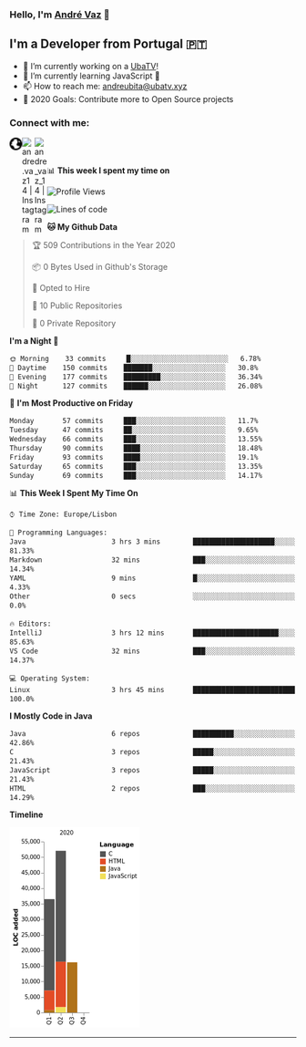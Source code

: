 ### Hello, I'm [André Vaz][website] 👋

## I'm a Developer from Portugal 🇵🇹
- 🍇 I’m currently working on a [UbaTV][ubatv]!
- 🌱 I’m currently learning JavaScript 🤣
- 📫 How to reach me: andreubita@ubatv.xyz
- 🥅 2020 Goals: Contribute more to Open Source projects

### Connect with me:

[<img align="left" alt="andreubita Website" width="22px" src="https://raw.githubusercontent.com/iconic/open-iconic/master/svg/globe.svg" />][website]
[<img align="left" alt="andre.vaz14 | Instagram" width="22px" src="https://cdn.jsdelivr.net/npm/simple-icons@v3/icons/instagram.svg" />][instagram]
[<img align="left" alt="andre_vaz_14 | Instagram" width="22px" src="https://cdn.jsdelivr.net/npm/simple-icons@v3/icons/twitter.svg" />][twitter]

<br />
<br />

📊 **This week I spent my time on**
<!--START_SECTION:waka-->
![Profile Views](http://img.shields.io/badge/Profile%20Views-110-blue)

![Lines of code](https://img.shields.io/badge/From%20Hello%20World%20I%27ve%20Written-204022%20lines%20of%20code-blue)

**🐱 My Github Data** 

> 🏆 509 Contributions in the Year 2020
 > 
> 📦 0 Bytes Used in Github's Storage 
 > 
> 💼 Opted to Hire
 > 
> 📜 10 Public Repositories
 > 
> 🔑 0 Private Repository 
 > 
**I'm a Night 🦉** 

```text
🌞 Morning    33 commits     █░░░░░░░░░░░░░░░░░░░░░░░░   6.78% 
🌆 Daytime    150 commits    ███████░░░░░░░░░░░░░░░░░░   30.8% 
🌃 Evening    177 commits    █████████░░░░░░░░░░░░░░░░   36.34% 
🌙 Night      127 commits    ██████░░░░░░░░░░░░░░░░░░░   26.08%

```
📅 **I'm Most Productive on Friday** 

```text
Monday       57 commits     ███░░░░░░░░░░░░░░░░░░░░░░   11.7% 
Tuesday      47 commits     ██░░░░░░░░░░░░░░░░░░░░░░░   9.65% 
Wednesday    66 commits     ███░░░░░░░░░░░░░░░░░░░░░░   13.55% 
Thursday     90 commits     ████░░░░░░░░░░░░░░░░░░░░░   18.48% 
Friday       93 commits     ████░░░░░░░░░░░░░░░░░░░░░   19.1% 
Saturday     65 commits     ███░░░░░░░░░░░░░░░░░░░░░░   13.35% 
Sunday       69 commits     ███░░░░░░░░░░░░░░░░░░░░░░   14.17%

```


📊 **This Week I Spent My Time On** 

```text
⌚︎ Time Zone: Europe/Lisbon

💬 Programming Languages: 
Java                     3 hrs 3 mins        ████████████████████░░░░░   81.33% 
Markdown                 32 mins             ███░░░░░░░░░░░░░░░░░░░░░░   14.34% 
YAML                     9 mins              █░░░░░░░░░░░░░░░░░░░░░░░░   4.33% 
Other                    0 secs              ░░░░░░░░░░░░░░░░░░░░░░░░░   0.0%

🔥 Editors: 
IntelliJ                 3 hrs 12 mins       █████████████████████░░░░   85.63% 
VS Code                  32 mins             ███░░░░░░░░░░░░░░░░░░░░░░   14.37%

💻 Operating System: 
Linux                    3 hrs 45 mins       █████████████████████████   100.0%

```

**I Mostly Code in Java** 

```text
Java                     6 repos             ██████████░░░░░░░░░░░░░░░   42.86% 
C                        3 repos             █████░░░░░░░░░░░░░░░░░░░░   21.43% 
JavaScript               3 repos             █████░░░░░░░░░░░░░░░░░░░░   21.43% 
HTML                     2 repos             ███░░░░░░░░░░░░░░░░░░░░░░   14.29%

```


**Timeline**

![Chart not found](https://github.com/andreubita/andreubita/blob/master/charts/bar_graph.png) 


<!--END_SECTION:waka-->

---

[website]: https://andreubita.github.io
[twitter]: https://twitter.com/andre_vaz_14
[instagram]: https://instagram.com/andre.vaz14
[ubatv]: https://ubatv.xyz
